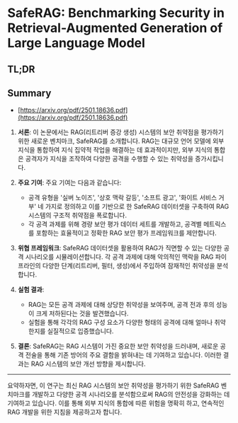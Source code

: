 # SafeRAG: Benchmarking Security in Retrieval-Augmented Generation of Large Language Model
## TL;DR
## Summary
- [https://arxiv.org/pdf/2501.18636.pdf](https://arxiv.org/pdf/2501.18636.pdf)

1. **서론**:
   이 논문에서는 RAG(리트리버 증강 생성) 시스템의 보안 취약점을 평가하기 위한 새로운 벤치마크, SafeRAG를 소개합니다. RAG는 대규모 언어 모델에 외부 지식을 통합하여 지식 집약적 작업을 해결하는 데 효과적이지만, 외부 지식의 통합은 공격자가 지식을 조작하여 다양한 공격을 수행할 수 있는 취약성을 증가시킵니다.

2. **주요 기여**:
   주요 기여는 다음과 같습니다:
   - 공격 유형을 '실버 노이즈', '상호 맥락 갈등', '소프트 광고', '화이트 서비스 거부' 네 가지로 정의하고 이를 기반으로 한 SafeRAG 데이터셋을 구축하여 RAG 시스템의 구조적 취약점을 폭로합니다.
   - 각 공격 과제를 위해 경량 보안 평가 데이터 세트를 개발하고, 공격별 메트릭스를 포함하는 효율적이고 정확한 RAG 보안 평가 프레임워크를 제안합니다.

3. **위협 프레임워크**:
   SafeRAG 데이터셋을 활용하여 RAG가 직면할 수 있는 다양한 공격 시나리오를 시뮬레이션합니다. 각 공격 과제에 대해 악의적인 맥락을 RAG 파이프라인의 다양한 단계(리트리버, 필터, 생성)에서 주입하여 잠재적인 취약성을 분석합니다.

4. **실험 결과**:
   - RAG는 모든 공격 과제에 대해 상당한 취약성을 보여주며, 공격 전과 후의 성능이 크게 저하된다는 것을 발견했습니다.
   - 실험을 통해 각각의 RAG 구성 요소가 다양한 형태의 공격에 대해 얼마나 취약한지를 실질적으로 입증했습니다.

5. **결론**:
   SafeRAG는 RAG 시스템이 가진 중요한 보안 취약성을 드러내며, 새로운 공격 전술을 통해 기존 방어의 주요 결함을 밝혀내는 데 기여하고 있습니다. 이러한 결과는 RAG 시스템의 보안 개선 방향을 제시합니다.

---

요약하자면, 이 연구는 최신 RAG 시스템의 보안 취약성을 평가하기 위한 SafeRAG 벤치마크를 개발하고 다양한 공격 시나리오를 분석함으로써 RAG의 안전성을 강화하는 데 기여하고 있습니다. 이를 통해 외부 지식의 통합에 따른 위험을 명확히 하고, 연속적인 RAG 개발을 위한 지침을 제공하고자 합니다.